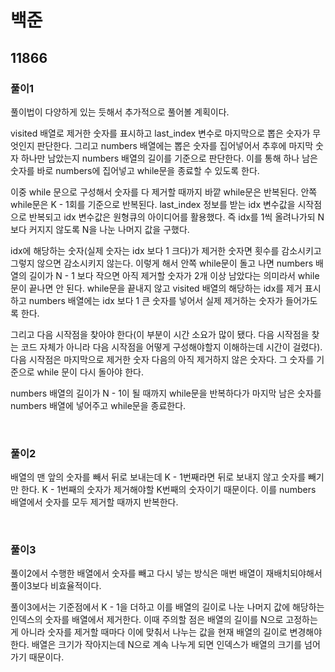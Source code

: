 # 백준

## 11866

### 풀이1

풀이법이 다양하게 있는 듯해서 추가적으로 풀어볼 계획이다.

visited 배열로 제거한 숫자를 표시하고 last_index 변수로 마지막으로 뽑은 숫자가 무엇인지 판단한다. 그리고 numbers 배열에는 뽑은 숫자를 집어넣어서 추후에 마지막 숫자 하나만 남았는지 numbers 배열의 길이를 기준으로 판단한다. 이를 통해 하나 남은 숫자를 바로 numbers에 집어넣고 while문을 종료할 수 있도록 한다.

이중 while 문으로 구성해서 숫자를 다 제거할 때까지 바깥 while문은 반복된다. 안쪽 while문은 K - 1회를 기준으로 반복된다. last_index 정보를 받는 idx 변수값을 시작점으로 반복되고 idx 변수값은 원형큐의 아이디어를 활용했다. 즉 idx를 1씩 올려나가되 N보다 커지지 않도록 N을 나눈 나머지 값을 구했다. 

idx에 해당하는 숫자(실제 숫자는 idx 보다 1 크다)가 제거한 숫자면 횟수를 감소시키고 그렇지 않으면 감소시키지 않는다. 이렇게 해서 안쪽 while문이 돌고 나면 numbers 배열의 길이가 N - 1 보다 작으면 아직 제거할 숫자가 2개 이상 남았다는 의미라서 while문이 끝나면 안 된다. while문을 끝내지 않고 visited 배열의 해당하는 idx를 제거 표시 하고 numbers 배열에는 idx 보다 1 큰 숫자를 넣어서 실제 제거하는 숫자가 들어가도록 한다. 

그리고 다음 시작점을 찾아야 한다(이 부분이 시간 소요가 많이 됐다. 다음 시작점을 찾는 코드 자체가 아니라 다음 시작점을 어떻게 구성해야할지 이해하는데 시간이 걸렸다). 다음 시작점은 마지막으로 제거한 숫자 다음의 아직 제거하지 않은 숫자다. 그 숫자를 기준으로 while 문이 다시 돌아야 한다. 

numbers 배열의 길이가 N - 1이 될 때까지 while문을 반복하다가 마지막 남은 숫자를 numbers 배열에 넣어주고 while문을 종료한다.

<br>

### 풀이2

배열의 맨 앞의 숫자를 빼서 뒤로 보내는데 K - 1번째라면 뒤로 보내지 않고 숫자를 빼기만 한다. K - 1번째의 숫자가 제거해야할 K번째의 숫자이기 때문이다. 이를 numbers 배열에서 숫자를 모두 제거할 때까지 반복한다.

<br>

### 풀이3

풀이2에서 수행한 배열에서 숫자를 빼고 다시 넣는 방식은 매번 배열이 재배치되야해서 풀이3보다 비효율적이다.

풀이3에서는 기준점에서 K - 1을 더하고 이를 배열의 길이로 나눈 나머지 값에 해당하는 인덱스의 숫자를 배열에서 제거한다. 이때 주의할 점은 배열의 길이를 N으로 고정하는게 아니라 숫자를 제거할 때마다 이에 맞춰서 나누는 값을 현재 배열의 길이로 변경해야 한다. 배열은 크기가 작아지는데 N으로 계속 나누게 되면 인덱스가 배열의 크기를 넘어가기 때문이다.